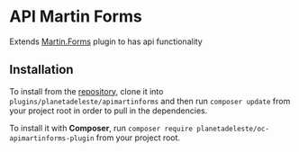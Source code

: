 # API Martin Forms
Extends [Martin.Forms](https://octobercms.com/plugin/martin-forms) plugin to has api functionality

## Installation
To install from the [repository](https://github.com/planetadeleste/oc-apimartinforms-plugin), clone it into `plugins/planetadeleste/apimartinforms` and then run `composer update` from your project root in order to pull in the dependencies.

To install it with **Composer**, run `composer require planetadeleste/oc-apimartinforms-plugin` from your project root.
